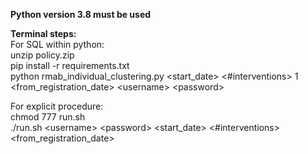 **Python version 3.8 must be used**

**Terminal steps:**<br/>
For SQL within python:<br/>
unzip policy.zip<br/>
pip install -r requirements.txt<br/>
python rmab_individual_clustering.py <start_date> <#interventions> 1 <from_registration_date>  \<username\> \<password\> <br/>

For explicit procedure:<br/>
chmod 777 run.sh <br/>
./run.sh \<username\> \<password\> <start_date> <#interventions> <from_registration_date>
